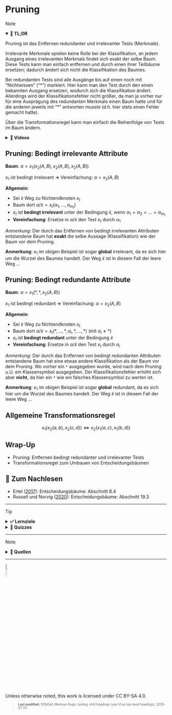 # Pruning

> [!NOTE]
>
> <details open>
>
> <summary><strong>🎯 TL;DR</strong></summary>
>
> Pruning ist das Entfernen redundanter und irrelevanter Tests
> (Merkmale).
>
> Irrelevante Merkmale spielen keine Rolle bei der Klassifikation, an
> jedem Ausgang eines irrelevanten Merkmals findet sich exakt der selbe
> Baum. Diese Tests kann man einfach entfernen und durch einen ihrer
> Teilbäume ersetzen; dadurch ändert sich nicht die Klassifikation des
> Baumes.
>
> Bei redundanten Tests sind alle Ausgänge bis auf einen noch mit
> “Nichtwissen” (“\*”) markiert. Hier kann man den Test durch den einen
> bekannten Ausgang ersetzen, wodurch sich die Klassifikation ändert.
> Allerdings wird der Klassifikationsfehler nicht größer, da man ja
> vorher nur für eine Ausprägung des redundanten Merkmals einen Baum
> hatte und für die anderen jeweils mit “\*” antworten musste (d.h. hier
> stets einen Fehler gemacht hatte).
>
> Über die Transformationsregel kann man einfach die Reihenfolge von
> Tests im Baum ändern.
>
> </details>
>
> <details>
>
> <summary><strong>🎦 Videos</strong></summary>
>
> - [VL Pruning](https://youtu.be/LKt9F2kGYdk)
>
> </details>

## Pruning: Bedingt irrelevante Attribute

**Baum**: $`\alpha = x_1(x_2(A, B),  x_2(A, B),  x_2(A, B))`$

$`x_1`$ ist bedingt irrelevant =\> Vereinfachung: $`\alpha = x_2(A, B)`$

**Allgemein**:

- Sei $`\tilde{x}`$ Weg zu Nichtendknoten $`x_t`$
- Baum dort $`\alpha/\tilde{x} = x_t(\alpha_1, \ldots, \alpha_{m_t})`$
- $`x_t`$ ist **bedingt irrelevant** unter der Bedingung $`\tilde{x}`$,
  wenn $`\alpha_1 = \alpha_2 = \ldots = \alpha_{m_t}`$
- **Vereinfachung**: Ersetze in $`\alpha/\tilde{x}`$ den Test $`x_t`$
  durch $`\alpha_1`$

*Anmerkung*: Der durch das Entfernen von bedingt irrelevanten Attributen
entstandene Baum hat **exakt** die selbe Aussage (Klassifikation) wie
der Baum vor dem Pruning.

**Anmerkung**: $`x_1`$ im obigen Beispiel ist sogar **global**
irrelevant, da es sich hier um die Wurzel des Baumes handelt. Der Weg
$`\tilde{x}`$ ist in diesem Fall der leere Weg …

## Pruning: Bedingt redundante Attribute

**Baum**: $`\alpha = x_1(\ast,  \ast,  x_2(A, B))`$

$`x_1`$ ist bedingt redundant =\> Vereinfachung: $`\alpha = x_2(A, B)`$

**Allgemein**:

- Sei $`\tilde{x}`$ Weg zu Nichtendknoten $`x_t`$
- Baum dort
  $`\alpha/\tilde{x} = x_t(\ast, \ldots, \ast, \alpha_i, \ast, \ldots, \ast)`$
  (mit $`\alpha_i \neq \ast`$)
- $`x_t`$ ist **bedingt redundant** unter der Bedingung $`\tilde{x}`$
- **Vereinfachung**: Ersetze in $`\alpha/\tilde{x}`$ den Test $`x_t`$
  durch $`\alpha_i`$

*Anmerkung*: Der durch das Entfernen von bedingt redundanten Attributen
entstandene Baum hat eine etwas andere Klassifikation als der Baum vor
dem Pruning. Wo vorher ein `*` ausgegeben wurde, wird nach dem Pruning
u.U. ein Klassensymbol ausgegeben. Der Klassifikationsfehler erhöht sich
aber **nicht**, da hier ein `*` wie ein falsches Klassensymbol zu werten
ist.

**Anmerkung**: $`x_1`$ im obigen Beispiel ist sogar **global**
redundant, da es sich hier um die Wurzel des Baumes handelt. Der Weg
$`\tilde{x}`$ ist in diesem Fall der leere Weg …

## Allgemeine Transformationsregel

``` math
    x_1(x_2(a, b),  x_2(c, d))  \Leftrightarrow  x_2(x_1(a, c),  x_1(b, d))
```

## Wrap-Up

- Pruning: Entfernen bedingt redundanter und irrelevanter Tests
- Transformationsregel zum Umbauen von Entscheidungsbäumen

## 📖 Zum Nachlesen

- Ertel ([2017](#ref-Ertel2017)): Entscheidungsbäume: Abschnitt 8.4
- Russell und Norvig ([2020](#ref-Russell2020)): Entscheidungsbäume:
  Abschnitt 19.3

------------------------------------------------------------------------

> [!TIP]
>
> <details>
>
> <summary><strong>✅ Lernziele</strong></summary>
>
> - k3: Pruning: Entfernen bedingt irrelevanter Tests
> - k3: Pruning: Entfernen bedingt redundanter Tests
> - k3: Umformen von Entscheidungsbäumen mit Transformationsregel
>
> </details>
>
> <details>
>
> <summary><strong>🧩 Quizzes</strong></summary>
>
> - [Selbsttest Pruning
>   (ILIAS)](https://www.hsbi.de/elearning/goto.php?target=tst_1106577&client_id=FH-Bielefeld)
>
> </details>

------------------------------------------------------------------------

> [!NOTE]
>
> <details>
>
> <summary><strong>👀 Quellen</strong></summary>
>
> <div id="refs" class="references csl-bib-body hanging-indent"
> entry-spacing="0">
>
> <div id="ref-Ertel2017" class="csl-entry">
>
> Ertel, W. 2017. *Introduction to Artificial Intelligence*. 2nd
> edition. Springer. <https://doi.org/10.1007/978-3-319-58487-4>.
>
> </div>
>
> <div id="ref-Russell2020" class="csl-entry">
>
> Russell, S., und P. Norvig. 2020. *Artificial Intelligence: A Modern
> Approach*. 4th Edition. Pearson. <http://aima.cs.berkeley.edu>.
>
> </div>
>
> </div>
>
> </details>

------------------------------------------------------------------------

<img src="https://licensebuttons.net/l/by-sa/4.0/88x31.png" width="10%">

Unless otherwise noted, this work is licensed under CC BY-SA 4.0.

<blockquote><p><sup><sub><strong>Last modified:</strong> 5f0b0a3 (Remove Hugo: tooling: shift headings (use h1 as top-level headings), 2025-07-17)<br></sub></sup></p></blockquote>
